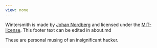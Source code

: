 ```yaml
---
view: none
---
```


Wintersmith is made by [Johan Nordberg][1] and licensed under the [MIT-license][2].
This footer text can be edited in about.md

These are personal musing of an insignificant hacker.

[1]: http://johan-nordberg.com
[2]: http://opensource.org/licenses/MIT
